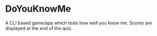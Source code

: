 # DoYouKnowMe
A CLI based game/app which tests how well you know me.
Scores are displayed at the end of the quiz.
